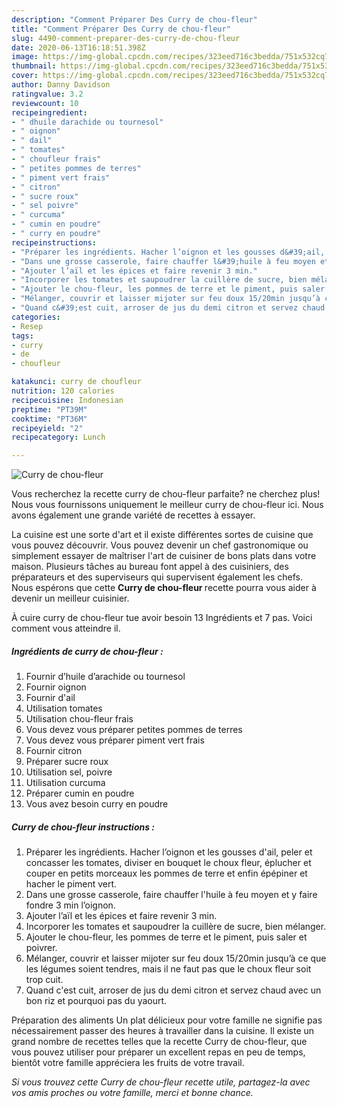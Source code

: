 ```yaml
---
description: "Comment Préparer Des Curry de chou-fleur"
title: "Comment Préparer Des Curry de chou-fleur"
slug: 4490-comment-preparer-des-curry-de-chou-fleur
date: 2020-06-13T16:18:51.398Z
image: https://img-global.cpcdn.com/recipes/323eed716c3bedda/751x532cq70/curry-de-chou-fleur-photo-principale-de-la-recette.jpg
thumbnail: https://img-global.cpcdn.com/recipes/323eed716c3bedda/751x532cq70/curry-de-chou-fleur-photo-principale-de-la-recette.jpg
cover: https://img-global.cpcdn.com/recipes/323eed716c3bedda/751x532cq70/curry-de-chou-fleur-photo-principale-de-la-recette.jpg
author: Danny Davidson
ratingvalue: 3.2
reviewcount: 10
recipeingredient:
- " dhuile darachide ou tournesol"
- " oignon"
- " dail"
- " tomates"
- " choufleur frais"
- " petites pommes de terres"
- " piment vert frais"
- " citron"
- " sucre roux"
- " sel poivre"
- " curcuma"
- " cumin en poudre"
- " curry en poudre"
recipeinstructions:
- "Préparer les ingrédients. Hacher l’oignon et les gousses d&#39;ail, peler et concasser les tomates, diviser en bouquet le choux fleur, éplucher et couper en petits morceaux les pommes de terre et enfin épépiner et hacher le piment vert."
- "Dans une grosse casserole, faire chauffer l&#39;huile à feu moyen et y faire fondre 3 min l’oignon."
- "Ajouter l’aïl et les épices et faire revenir 3 min."
- "Incorporer les tomates et saupoudrer la cuillère de sucre, bien mélanger."
- "Ajouter le chou-fleur, les pommes de terre et le piment, puis saler et poivrer."
- "Mélanger, couvrir et laisser mijoter sur feu doux 15/20min jusqu’à ce que les légumes soient tendres, mais il ne faut pas que le choux fleur soit trop cuit."
- "Quand c&#39;est cuit, arroser de jus du demi citron et servez chaud avec un bon riz et pourquoi pas du yaourt."
categories:
- Resep
tags:
- curry
- de
- choufleur

katakunci: curry de choufleur 
nutrition: 120 calories
recipecuisine: Indonesian
preptime: "PT39M"
cooktime: "PT36M"
recipeyield: "2"
recipecategory: Lunch

---
```



![Curry de chou-fleur](https://img-global.cpcdn.com/recipes/323eed716c3bedda/751x532cq70/curry-de-chou-fleur-photo-principale-de-la-recette.jpg)

Vous recherchez la recette curry de chou-fleur parfaite? ne cherchez plus! Nous vous fournissons uniquement le meilleur curry de chou-fleur ici. Nous avons également une grande variété de recettes à essayer.

La cuisine est une sorte d'art et il existe différentes sortes de cuisine que vous pouvez découvrir. Vous pouvez devenir un chef gastronomique ou simplement essayer de maîtriser l'art de cuisiner de bons plats dans votre maison. Plusieurs tâches au bureau font appel à des cuisiniers, des préparateurs et des superviseurs qui supervisent également les chefs. Nous espérons que cette <strong> Curry de chou-fleur </strong> recette pourra vous aider à devenir un meilleur cuisinier.

<!--inarticleads1-->

À cuire curry de chou-fleur tue avoir besoin 13 Ingrédients et 7 pas. Voici comment vous atteindre il.

##### Ingrédients de curry de chou-fleur :

1. Fournir  d’huile d’arachide ou tournesol
1. Fournir  oignon
1. Fournir  d&#39;ail
1. Utilisation  tomates
1. Utilisation  chou-fleur frais
1. Vous devez vous préparer  petites pommes de terres
1. Vous devez vous préparer  piment vert frais
1. Fournir  citron
1. Préparer  sucre roux
1. Utilisation  sel, poivre
1. Utilisation  curcuma
1. Préparer  cumin en poudre
1. Vous avez besoin  curry en poudre




<!--inarticleads2-->

##### Curry de chou-fleur instructions :

1. Préparer les ingrédients. Hacher l’oignon et les gousses d&#39;ail, peler et concasser les tomates, diviser en bouquet le choux fleur, éplucher et couper en petits morceaux les pommes de terre et enfin épépiner et hacher le piment vert.
1. Dans une grosse casserole, faire chauffer l&#39;huile à feu moyen et y faire fondre 3 min l’oignon.
1. Ajouter l’aïl et les épices et faire revenir 3 min.
1. Incorporer les tomates et saupoudrer la cuillère de sucre, bien mélanger.
1. Ajouter le chou-fleur, les pommes de terre et le piment, puis saler et poivrer.
1. Mélanger, couvrir et laisser mijoter sur feu doux 15/20min jusqu’à ce que les légumes soient tendres, mais il ne faut pas que le choux fleur soit trop cuit.
1. Quand c&#39;est cuit, arroser de jus du demi citron et servez chaud avec un bon riz et pourquoi pas du yaourt.




<!--inarticleads1-->

<p>
Préparation des aliments Un plat délicieux pour votre famille ne signifie pas nécessairement passer des heures à travailler dans la cuisine. Il existe un grand nombre de recettes telles que la recette Curry de chou-fleur, que vous pouvez utiliser pour préparer un excellent repas en peu de temps, bientôt votre famille appréciera les fruits de votre travail.
</p>

<p>
<i>Si vous trouvez cette Curry de chou-fleur recette utile, partagez-la avec vos amis proches ou votre famille, merci et bonne chance.</i>
</p>
